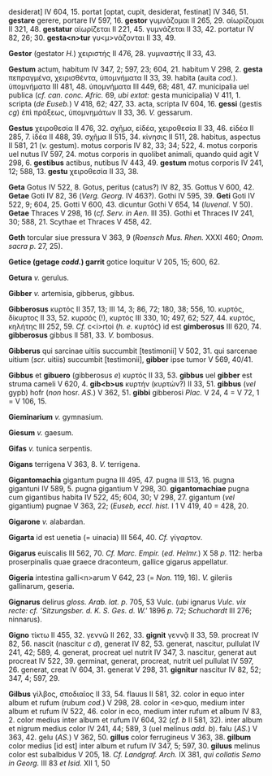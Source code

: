 desiderat] IV 604, 15. portat [optat, cupit, desiderat, festinat] IV
346, 51. **gestare** gerere, portare IV 597, 16. **gestor** γυμνάζομαι
II 265, 29. αἰωρίζομαι II 321, 48. **gestatur** αἰωρίζεται II 221, 45.
γυμνάζεται II 33, 42. portatur IV 82, 26; 30. **gesta\<n\>tur**
γυ\<μ\>νάζονται II 33, 49.

**Gestor** (gestator *H.*) χειριστής II 476, 28. γυμναστής II 33, 43.

**Gestum** actum, habitum IV 347, 2; 597, 23; 604, 21. habitum V 298, 2.
**gesta** πεπραγμένα, χειρισθέντα, ὑπομνήματα II 33, 39. habita (auita
*cod.*). ὑπομνήματα III 481, 48. ὑπομνήματα III 449, 68; 481, 47.
municipalia uel publica (*cf. can. conc. Afric.* 69, *ubi extat:* gesta
municipalia) V 411, 1. scripta (*de Euseb.*) V 418, 62; 427, 33. acta,
scripta IV 604, 16. **gessi** (gestis *cg*) ἐπὶ πράξεως, ὑπομνημάτων II
33, 36. *V.* gessarum.

**Gestus** χειροθεσία II 476, 32. σχῆμα, εἰδέα, χειροθεσία II 33, 46.
εἰδέα II 285, 7. ἰδέα II 488, 39. σχῆμα II 515, 34. κίνησις II 511, 28.
habitus, aspectus II 581, 21 (*v.* gestum). motus corporis IV 82, 33;
34; 522, 4. motus corporis uel nutus IV 597, 24. motus corporis in
quolibet animali, quando quid agit V 298, 6. **gestibus** actibus,
nutibus IV 443, 49. **gestum** motus corporis IV 241, 12; 588, 13.
**gestu** χειροθεσία II 33, 38.

**Geta** Gotus IV 522, 8. Gotus, peritus (catus?) IV 82, 35. Gottus V
600, 42. **Getae** Goti IV 82, 36 (*Verg. Georg.* IV 463?). Gothi IV
595, 39. **Geti** Goti IV 522, 9; 604, 25. Gotti V 600, 43. dicuntur
Gothi V 654, 14 (*Iuvenal.* V 50). **Getae** Thraces V 298, 16 (*cf.*
*Serv. in Aen.* III 35). Gothi et Thraces IV 241, 30; 588, 21. Scythae
et Thraces V 458, 42.

**Geth** torcular siue pressura V 363, 9 (*Roensch Mus. Rhen.* XXXI 460;
*Onom. sacra p.* 27, 25).

**Getice (getage *codd.*) garrit** gotice loquitur V 205, 15; 600,
62.

**Getura** *v.* gerulus.

**Gibber** *v.* artemisia, gibberus, gibbus.

**Gibberosus** κυρτός II 357, 13; III 14, 3; 86, 72; 180, 38; 556, 10.
κυρτός, δίκυρτος II 33, 52. κυρσός (!), κυρτός III 330, 10; 497, 62;
527, 44. κυρτός, κηλήτης III 252, 59. *Cf.* c\<i\>rtoi (*h. e.* κυρτός)
id est **gimberosus** III 620, 74. **gibberosus** gibbus lI 581, 33.
*V.* bombosus.

**Gibberus** qui sarcinae uitiis succumbit [testimonii] V 502, 31. qui
sarcenae uitium (*scr.* uitiis) succumbit [testimonii], **gibber**
ipse tumor V 569, 40/41.

**Gibbus** et **gibuero** (gibberosus *e*) κυρτός II 33, 53. **gibbus**
uel **gibber** est struma cameli V 620, 4. **gib\<b\>us** κυρτήν
(κυρτών?) II 33, 51. **gibbus** (*vel* gypb) hofr (*non* hosr. *AS.*) V
362, 51. **gibbi** gibberosi *Plac.* V 24, 4 = V 72, 1 = V 106, 15.

**Gieminarium** *v.* gymnasium.

**Giesum** *v.* gaesum.

**Gifas** *v.* tunica serpentis.

**Gigans** terrigena V 363, 8. *V.* terrigena.

**Gigantomachia** gigantum pugna III 495, 47. pugna III 513, 16. pugna
gigantuni IV 589, 5. pugna gigantium V 298, 30. **gigantomachiae** pugna
cum gigantibus habita IV 522, 45; 604, 30; V 298, 27. gigantum (*vel*
gigantium) pugnae V 363, 22; (*Euseb, eccl. hist.* I 1 V 419, 40 = 428,
20.

**Gigarone** *v.* alabardan.

**Gigarta** id est uenetia (= uinacia) III 564, 40. *Cf.* γίγαρτον.

**Gigarus** euiscalis III 562, 70. *Cf. Marc. Empir.* (*ed. Helmr.*) X
58 *p.* 112: herba proserpinalis quae graece draconteum, gallice gigarus
appellatur.

**Gigeria** intestina galli\<n\>arum V 642, 23 (= *Non.* 119, 16). *V.*
gileriis gallinarum, geseria.

**Gignarus** delirus *gloss. Arab. lat. p.* 705, 53 Vulc. (*ubi* ignarus
*Vulc. vix recte: cf. 'Sitzungsber. d. K. S. Ges. d. W.'* 1896 *p.* 72;
*Schuchardt* III 276; ninnarus).

**Gigno** τίκτω II 455, 32. γεννῶ II 262, 33. **gignit** γεννᾷ II 33,
59. procreat IV 82, 56. nascit (nascitur *c d*), generat IV 82, 53.
generat, nascitur, pullulat IV 241, 42; 589, 4. generat, procreat uel
nutrit IV 347, 3. nascitur, generat aut procreat IV 522, 39. germinat,
generat, procreat, nutrit uel pullulat IV 597, 26. generat, creat IV
604, 31. generat V 298, 31. **gignitur** nascitur IV 82, 52; 347, 4;
597, 29.

**Gilbus** γίλβος, σποδιαῖος II 33, 54. flauus II 581, 32. color in equo
inter album et rufum (rubum *cod.*) V 298, 28. color in \<e\>quo, medium
inter album et rufum IV 522, 46. color in eco, medium inter rufum et
album IV 83, 2. color medius inter album et rufum IV 604, 32 (*cf. b* II
581, 32). inter album et nigrum medius color IV 241, 44; 589, 3 (uel
melinus *add. b*). falu (*AS.*) V 363, 42. gelu (*AS.*) V 362, 50.
**gillus** color ferrugineus V 363, 38. **gilbum** color medius [id
est] inter album et rufum IV 347, 5; 597, 30. **giluus** melinus color
est subalbidus V 205, 18. *Cf. Landgraf. Arch.* IX 381, *qui collatis
Semo in Georg.* III 83 *et Isid.* XII 1, 50
